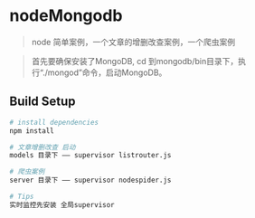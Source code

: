 # nodeMongodb

> node  简单案例，一个文章的增删改查案例，一个爬虫案例

>首先要确保安装了MongoDB, cd 到mongodb/bin目录下，执行“./mongod”命令，启动MongoDB。

## Build Setup

``` bash
# install dependencies
npm install

# 文章增删改查 启动
models 目录下 —— supervisor listrouter.js

# 爬虫案例
server 目录下 —— supervisor nodespider.js

# Tips
实时监控先安装 全局supervisor
```
